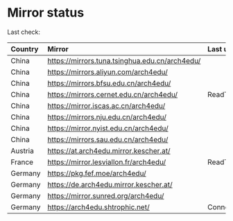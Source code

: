 <script src="./time.js"></script>
# Mirror status
Last check: <script type="text/javascript">localize(1751844217.939705);</script>

|Country|Mirror|Last update|
|:------|:-----|:----------|
|China|https://mirrors.tuna.tsinghua.edu.cn/arch4edu/|<script type="text/javascript">localize(1751827431);</script>|
|China|https://mirrors.aliyun.com/arch4edu/|<script type="text/javascript">localize(1751827431);</script>|
|China|https://mirrors.bfsu.edu.cn/arch4edu/|<script type="text/javascript">localize(1751784953);</script>|
|China|https://mirrors.cernet.edu.cn/arch4edu/|ReadTimeout|
|China|https://mirror.iscas.ac.cn/arch4edu/|<script type="text/javascript">localize(1751784953);</script>|
|China|https://mirrors.nju.edu.cn/arch4edu/|<script type="text/javascript">localize(1751697931);</script>|
|China|https://mirror.nyist.edu.cn/arch4edu/|<script type="text/javascript">localize(1751784953);</script>|
|China|https://mirrors.sau.edu.cn/arch4edu/|<script type="text/javascript">localize(1751611985);</script>|
|Austria|https://at.arch4edu.mirror.kescher.at/|<script type="text/javascript">localize(1751784953);</script>|
|France|https://mirror.lesviallon.fr/arch4edu/|ReadTimeout|
|Germany|https://pkg.fef.moe/arch4edu/|<script type="text/javascript">localize(1751784953);</script>|
|Germany|https://de.arch4edu.mirror.kescher.at/|<script type="text/javascript">localize(1751784953);</script>|
|Germany|https://mirror.sunred.org/arch4edu/|<script type="text/javascript">localize(1751784953);</script>|
|Germany|https://arch4edu.shtrophic.net/|ConnectionError|

<script src="./tablefilter/tablefilter.js"></script>
<script src="./table.js"></script>